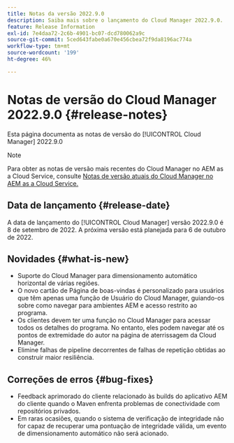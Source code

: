 ```yaml
---
title: Notas da versão 2022.9.0
description: Saiba mais sobre o lançamento do Cloud Manager 2022.9.0.
feature: Release Information
exl-id: 7e4daa72-2c6b-4901-bc07-dcd780062a9c
source-git-commit: 5ced643fabe0a670e456cbea72f9da8196ac774a
workflow-type: tm+mt
source-wordcount: '199'
ht-degree: 46%

---
```


# Notas de versão do Cloud Manager 2022.9.0 {#release-notes}

Esta página documenta as notas de versão do [!UICONTROL Cloud Manager] 2022.9.0

>[!NOTE]
>
>Para obter as notas de versão mais recentes do Cloud Manager no AEM as a Cloud Service, consulte [Notas de versão atuais do Cloud Manager no AEM as a Cloud Service.](https://experienceleague.adobe.com/pt-br/docs/experience-manager-cloud-service/content/release-notes/cloud-manager/current)

## Data de lançamento {#release-date}

A data de lançamento do [!UICONTROL Cloud Manager] versão 2022.9.0 é 8 de setembro de 2022. A próxima versão está planejada para 6 de outubro de 2022.

## Novidades {#what-is-new}

* Suporte do Cloud Manager para dimensionamento automático horizontal de várias regiões.
* O novo cartão de Página de boas-vindas é personalizado para usuários que têm apenas uma função de Usuário do Cloud Manager, guiando-os sobre como navegar para ambientes AEM e acesso restrito ao programa.
* Os clientes devem ter uma função no Cloud Manager para acessar todos os detalhes do programa. No entanto, eles podem navegar até os pontos de extremidade do autor na página de aterrissagem da Cloud Manager.
* Elimine falhas de pipeline decorrentes de falhas de repetição obtidas ao construir maior resiliência.

## Correções de erros {#bug-fixes}

* Feedback aprimorado do cliente relacionado às builds do aplicativo AEM do cliente quando o Maven enfrenta problemas de conectividade com repositórios privados.
* Em raras ocasiões, quando o sistema de verificação de integridade não for capaz de recuperar uma pontuação de integridade válida, um evento de dimensionamento automático não será acionado.
